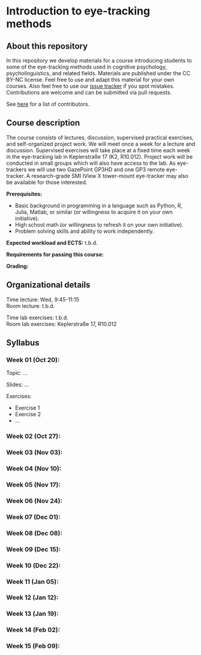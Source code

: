 # Introduction to eye-tracking methods

## About this repository
In this repository we develop materials for a course introducing students to some of the eye-tracking methods used in cognitive psychology, psycholinguistics, and related fields.  Materials are published under the CC BY-NC license.  Feel free to use and adapt this material for your own courses.  Also feel free to use our [issue tracker](https://github.com/tmalsburg/eye-tracking-methods/issues) if you spot mistakes.  Contributions are welcome and can be submitted via pull requests.

See [here](https://github.com/tmalsburg/eye-tracking-methods/graphs/contributors) for a list of contributors.

## Course description
The course consists of lectures, discussion, supervised practical exercises, and self-organized project work.  We will meet once a week for a lecture and discussion.  Supervised exercises will take place at a fixed time each week in the eye-tracking lab in Keplerstraße 17 (K2, R10.012).  Project work will be conducted in small groups which will also have access to the lab.  As eye-trackers we will use two GazePoint GP3HD and one GP3 remote eye-tracker.  A research-grade SMI IView X tower-mount eye-tracker may also be available for those interested.

**Prerequisites:**
- Basic background in programming in a language such as Python, R, Julia, Matlab, or similar (or willingness to acquire it on your own initiative).
- High school math (or willingness to refresh it on your own initiative).
- Problem solving skills and ability to work independently.

**Expected workload and ECTS:**
t.b.d.

**Requirements for passing this course:**

**Grading:**

## Organizational details
Time lecture: Wed, 9:45-11:15\
Room lecture: t.b.d.

Time lab exercises: t.b.d.\
Room lab exercises: Keplerstraße 17, R10.012

## Syllabus
### Week 01 (Oct 20):
Topic: …
 
Slides: …

Exercises:
- Exercise 1
- Exercise 2
- …

### Week 02 (Oct 27):
### Week 03 (Nov 03):
### Week 04 (Nov 10):
### Week 05 (Nov 17):
### Week 06 (Nov 24):
### Week 07 (Dec 01):
### Week 08 (Dec 08):
### Week 09 (Dec 15):
### Week 10 (Dec 22):
### Week 11 (Jan 05):
### Week 12 (Jan 12):
### Week 13 (Jan 19):
### Week 14 (Feb 02):
### Week 15 (Feb 09):

